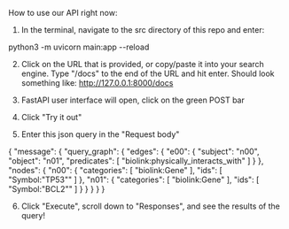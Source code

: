 How to use our API right now:


1) In the terminal, navigate to the src directory of this repo and enter:


python3 -m uvicorn main:app --reload


2) Click on the URL that is provided, or copy/paste it into your search engine. Type "/docs" to the end of the URL and hit enter. Should look something like: http://127.0.0.1:8000/docs

3) FastAPI user interface will open, click on the green POST bar

4) Click "Try it out"

5) Enter this json query in the "Request body"

{
    "message": {
      "query_graph": {
        "edges": {
          "e00": {
            "subject": "n00",
            "object": "n01",
            "predicates": [
              "biolink:physically_interacts_with"
            ]
          }
        },
        "nodes": {
          "n00": {
            "categories": [
              "biolink:Gene"
            ],
            "ids": [
              "Symbol:\"TP53\""
            ]
          },
          "n01": {
            "categories": [
              "biolink:Gene"
            ],
            "ids": [
              "Symbol:\"BCL2\""
            ]
          } 
        }
      }
    }
  }
  

6) Click "Execute", scroll down to "Responses", and see the results of the query! 
